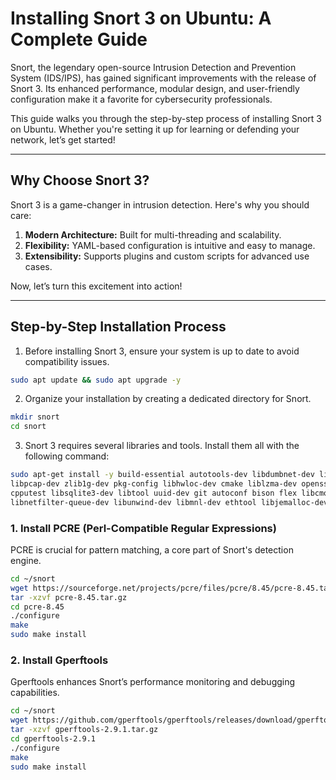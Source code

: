 # Installing Snort 3 on Ubuntu: A Complete Guide  

Snort, the legendary open-source Intrusion Detection and Prevention System (IDS/IPS), has gained significant improvements with the release of Snort 3. Its enhanced performance, modular design, and user-friendly configuration make it a favorite for cybersecurity professionals.  

This guide walks you through the step-by-step process of installing Snort 3 on Ubuntu. Whether you're setting it up for learning or defending your network, let’s get started!  

---

## **Why Choose Snort 3?**  

Snort 3 is a game-changer in intrusion detection. Here's why you should care:  

1. **Modern Architecture:** Built for multi-threading and scalability.  
2. **Flexibility:** YAML-based configuration is intuitive and easy to manage.  
3. **Extensibility:** Supports plugins and custom scripts for advanced use cases.  

Now, let’s turn this excitement into action!  

---

## **Step-by-Step Installation Process**   

1. Before installing Snort 3, ensure your system is up to date to avoid compatibility issues.  

```bash
sudo apt update && sudo apt upgrade -y
```
2. Organize your installation by creating a dedicated directory for Snort.  

```bash
mkdir snort
cd snort
```
3. Snort 3 requires several libraries and tools. Install them all with the following command:  

```bash
sudo apt-get install -y build-essential autotools-dev libdumbnet-dev libluajit-5.1-dev \
libpcap-dev zlib1g-dev pkg-config libhwloc-dev cmake liblzma-dev openssl libssl-dev \
cpputest libsqlite3-dev libtool uuid-dev git autoconf bison flex libcmocka-dev \
libnetfilter-queue-dev libunwind-dev libmnl-dev ethtool libjemalloc-dev
```
### **1. Install PCRE (Perl-Compatible Regular Expressions)**  
PCRE is crucial for pattern matching, a core part of Snort's detection engine.  

```bash
cd ~/snort
wget https://sourceforge.net/projects/pcre/files/pcre/8.45/pcre-8.45.tar.gz
tar -xzvf pcre-8.45.tar.gz
cd pcre-8.45
./configure
make
sudo make install
```
### **2. Install Gperftools**  

Gperftools enhances Snort’s performance monitoring and debugging capabilities.  

```bash
cd ~/snort
wget https://github.com/gperftools/gperftools/releases/download/gperftools-2.9.1/gperftools-2.9.1.tar.gz
tar -xzvf gperftools-2.9.1.tar.gz
cd gperftools-2.9.1
./configure
make
sudo make install
```



